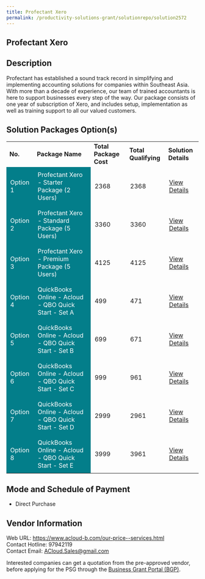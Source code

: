 ```yaml
---
title: Profectant Xero
permalink: /productivity-solutions-grant/solutionrepo/solution2572
---
```


## Profectant Xero

## Description

Profectant has established a sound track record in simplifying and implementing accounting solutions for companies within Southeast Asia. With more than a decade of experience, our team of trained accountants is here to support businesses every step of the way. Our package consists of one year of subscription of Xero, and includes setup, implementation as well as training support to all our valued customers.

## Solution Packages Option(s)

<table>
<tr>
<td><b>No.</b></td>
<td><b>Package Name</b></td>
<td><b>Total Package Cost</b></td>
<td><b>Total Qualifying</b></td>
<td><b>Solution Details</b></td>
</tr>
<tr>
<td style='padding: 10px; background-color: #037E8A; color: #FFFFFF;'>Option 1</td>
<td style='padding: 10px; background-color: #037E8A; color: #FFFFFF;'>Profectant Xero - Starter Package (2 Users)</td>
<td style='padding: 10px;'>2368</td>
<td style='padding: 10px;'>2368</td>
<td style='padding: 10px;'><a href='https://www.gobusiness.gov.sg/images/psg/PROFECTANT_20210130_Desensitised_Annex_3_Part_1.pdf' target='_blank'>View Details</a></td>
</tr>
<tr>
<td style='padding: 10px; background-color: #037E8A; color: #FFFFFF;'>Option 2</td>
<td style='padding: 10px; background-color: #037E8A; color: #FFFFFF;'>Profectant Xero - Standard Package (5 Users)</td>
<td style='padding: 10px;'>3360</td>
<td style='padding: 10px;'>3360</td>
<td style='padding: 10px;'><a href='https://www.gobusiness.gov.sg/images/psg/PROFECTANT_20210130_Desensitised_Annex_3_Part_2.pdf' target='_blank'>View Details</a></td>
</tr>
<tr>
<td style='padding: 10px; background-color: #037E8A; color: #FFFFFF;'>Option 3</td>
<td style='padding: 10px; background-color: #037E8A; color: #FFFFFF;'>Profectant Xero - Premium Package (5 Users)</td>
<td style='padding: 10px;'>4125</td>
<td style='padding: 10px;'>4125</td>
<td style='padding: 10px;'><a href='https://www.gobusiness.gov.sg/images/psg/PROFECTANT_20210130_Desensitised_Annex_3_Part_3.pdf' target='_blank'>View Details</a></td>
</tr>
<tr>
<td style='padding: 10px; background-color: #037E8A; color: #FFFFFF;'>Option 4</td>
<td style='padding: 10px; background-color: #037E8A; color: #FFFFFF;'>QuickBooks Online - Acloud - QBO Quick Start - Set A</td>
<td style='padding: 10px;'>499</td>
<td style='padding: 10px;'>471</td>
<td style='padding: 10px;'><a href='https://www.gobusiness.gov.sg/images/psg/ACloud_Bookkeeping_20200565_Desensitised_Annex_3_Part_1.pdf' target='_blank'>View Details</a></td>
</tr>
<tr>
<td style='padding: 10px; background-color: #037E8A; color: #FFFFFF;'>Option 5</td>
<td style='padding: 10px; background-color: #037E8A; color: #FFFFFF;'>QuickBooks Online - Acloud - QBO Quick Start - Set B</td>
<td style='padding: 10px;'>699</td>
<td style='padding: 10px;'>671</td>
<td style='padding: 10px;'><a href='https://www.gobusiness.gov.sg/images/psg/ACloud_Bookkeeping_20200565_Desensitised_Annex_3_Part_2.pdf' target='_blank'>View Details</a></td>
</tr>
<tr>
<td style='padding: 10px; background-color: #037E8A; color: #FFFFFF;'>Option 6</td>
<td style='padding: 10px; background-color: #037E8A; color: #FFFFFF;'>QuickBooks Online - Acloud - QBO Quick Start - Set C</td>
<td style='padding: 10px;'>999</td>
<td style='padding: 10px;'>961</td>
<td style='padding: 10px;'><a href='https://www.gobusiness.gov.sg/images/psg/ACloud_Bookkeeping_20200565_Desensitised_Annex_3_Part_3.pdf' target='_blank'>View Details</a></td>
</tr>
<tr>
<td style='padding: 10px; background-color: #037E8A; color: #FFFFFF;'>Option 7</td>
<td style='padding: 10px; background-color: #037E8A; color: #FFFFFF;'>QuickBooks Online - Acloud - QBO Quick Start - Set D</td>
<td style='padding: 10px;'>2999</td>
<td style='padding: 10px;'>2961</td>
<td style='padding: 10px;'><a href='https://www.gobusiness.gov.sg/images/psg/ACloud_Bookkeeping_20200565_Desensitised_Annex_3_Part_4.pdf' target='_blank'>View Details</a></td>
</tr>
<tr>
<td style='padding: 10px; background-color: #037E8A; color: #FFFFFF;'>Option 8</td>
<td style='padding: 10px; background-color: #037E8A; color: #FFFFFF;'>QuickBooks Online - Acloud - QBO Quick Start - Set E</td>
<td style='padding: 10px;'>3999</td>
<td style='padding: 10px;'>3961</td>
<td style='padding: 10px;'><a href='https://www.gobusiness.gov.sg/images/psg/ACloud_Bookkeeping_20200565_Desensitised_Annex_3_Part_5.pdf' target='_blank'>View Details</a></td>
</tr>
</table>

## Mode and Schedule of Payment

 - Direct Purchase

## Vendor Information

 Web URL: https://www.acloud-b.com/our-price--services.html <br>Contact Hotline: 97942119 <br>Contact Email: ACloud.Sales@gmail.com <br>

Interested companies can get a quotation from the pre-approved vendor, before applying for the PSG through the <a href='https://www.businessgrants.gov.sg/' target='_blank' rel='noopener'>Business Grant Portal (BGP)</a>.

<script src="/jquery/resize-tables.js"></script>
